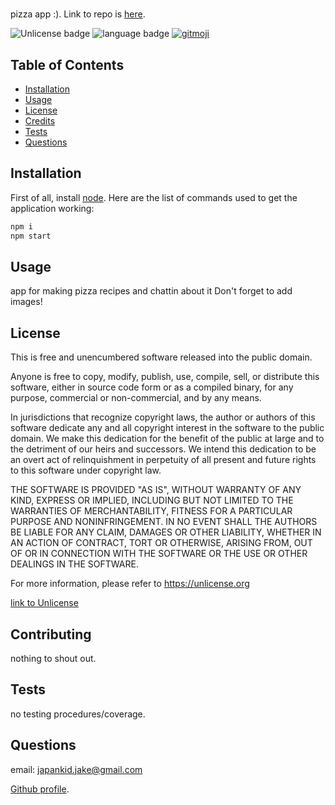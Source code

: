 # 

pizza app :). Link to repo is [here](https://github.com/japankid-code/pizza-hunt/).

![Unlicense badge](https://img.shields.io/badge/license-Unlicense-blue?style=for-the-badge)
![language badge](https://img.shields.io/github/languages/top/pizza-hunt/?style=for-the-badge)
[![gitmoji](https://img.shields.io/badge/gitmoji-%20😜%20😍-FFDD67.svg?style=flat-square)](https://gitmoji.dev)

## Table of Contents

- [Installation](#installation)
- [Usage](#usage)
- [License](#license)
- [Credits](#credits)
- [Tests](#tests)
- [Questions](#questions)

## Installation

First of all, install [node](https://nodejs.org/en/).
Here are the list of commands used to get the application working:

```bash
npm i
npm start
```

## Usage

app for making pizza recipes and chattin about it
Don't forget to add images!

## License

This is free and unencumbered software released into the public domain.

Anyone is free to copy, modify, publish, use, compile, sell, or
distribute this software, either in source code form or as a compiled
binary, for any purpose, commercial or non-commercial, and by any
means.

In jurisdictions that recognize copyright laws, the author or authors
of this software dedicate any and all copyright interest in the
software to the public domain. We make this dedication for the benefit
of the public at large and to the detriment of our heirs and
successors. We intend this dedication to be an overt act of
relinquishment in perpetuity of all present and future rights to this
software under copyright law.

THE SOFTWARE IS PROVIDED "AS IS", WITHOUT WARRANTY OF ANY KIND,
EXPRESS OR IMPLIED, INCLUDING BUT NOT LIMITED TO THE WARRANTIES OF
MERCHANTABILITY, FITNESS FOR A PARTICULAR PURPOSE AND NONINFRINGEMENT.
IN NO EVENT SHALL THE AUTHORS BE LIABLE FOR ANY CLAIM, DAMAGES OR
OTHER LIABILITY, WHETHER IN AN ACTION OF CONTRACT, TORT OR OTHERWISE,
ARISING FROM, OUT OF OR IN CONNECTION WITH THE SOFTWARE OR THE USE OR
OTHER DEALINGS IN THE SOFTWARE.

For more information, please refer to <https://unlicense.org>

[link to Unlicense](https://choosealicense.com/licenses/unlicense/)

## Contributing

nothing to shout out.

## Tests

no testing procedures/coverage.

## Questions

email: japankid.jake@gmail.com

[Github profile](https://github.com/pizza-hunt).

[//]: <> (If your project has a lot of features, consider adding a "Features" section.)
